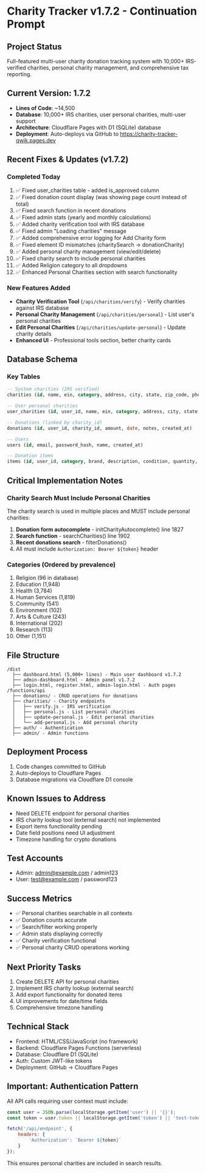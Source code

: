 # Charity Tracker v1.7.2 - Continuation Prompt

## Project Status
Full-featured multi-user charity donation tracking system with 10,000+ IRS-verified charities, personal charity management, and comprehensive tax reporting.

## Current Version: 1.7.2
- **Lines of Code**: ~14,500
- **Database**: 10,000+ IRS charities, user personal charities, multi-user support
- **Architecture**: Cloudflare Pages with D1 (SQLite) database
- **Deployment**: Auto-deploys via GitHub to https://charity-tracker-qwik.pages.dev

## Recent Fixes & Updates (v1.7.2)

### Completed Today
1. ✅ Fixed user_charities table - added is_approved column
2. ✅ Fixed donation count display (was showing page count instead of total)
3. ✅ Fixed search function in recent donations
4. ✅ Fixed admin stats (yearly and monthly calculations)
5. ✅ Added charity verification tool with IRS database
6. ✅ Fixed admin "Loading charities" message
7. ✅ Added comprehensive error logging for Add Charity form
8. ✅ Fixed element ID mismatches (charitySearch → donationCharity)
9. ✅ Added personal charity management (view/edit/delete)
10. ✅ Fixed charity search to include personal charities
11. ✅ Added Religion category to all dropdowns
12. ✅ Enhanced Personal Charities section with search functionality

### New Features Added
- **Charity Verification Tool** (`/api/charities/verify`) - Verify charities against IRS database
- **Personal Charity Management** (`/api/charities/personal`) - List user's personal charities
- **Edit Personal Charities** (`/api/charities/update-personal`) - Update charity details
- **Enhanced UI** - Professional tools section, better charity cards

## Database Schema

### Key Tables
```sql
-- System charities (IRS verified)
charities (id, name, ein, category, address, city, state, zip_code, phone, website, description)

-- User personal charities
user_charities (id, user_id, name, ein, category, address, city, state, zip_code, phone, website, description, is_approved, created_at, updated_at)

-- Donations (linked by charity_id)
donations (id, user_id, charity_id, amount, date, notes, created_at)

-- Users
users (id, email, password_hash, name, created_at)

-- Donation items
items (id, user_id, category, brand, description, condition, quantity, estimated_value, created_at)
```

## Critical Implementation Notes

### Charity Search Must Include Personal Charities
The charity search is used in multiple places and MUST include personal charities:
1. **Donation form autocomplete** - initCharityAutocomplete() line 1827
2. **Search function** - searchCharities() line 1902
3. **Recent donations search** - filterDonations()
4. All must include `Authorization: Bearer ${token}` header

### Categories (Ordered by prevalence)
1. Religion (96 in database)
2. Education (1,948)
3. Health (3,784)
4. Human Services (1,819)
5. Community (541)
6. Environment (102)
7. Arts & Culture (243)
8. International (202)
9. Research (113)
10. Other (1,151)

## File Structure
```
/dist
  ├── dashboard.html (5,000+ lines) - Main user dashboard v1.7.2
  ├── admin-dashboard.html - Admin panel v1.7.2
  ├── login.html, register.html, admin-login.html - Auth pages
/functions/api
  ├── donations/ - CRUD operations for donations
  ├── charities/ - Charity endpoints
  │   ├── verify.js - IRS verification
  │   ├── personal.js - List personal charities
  │   ├── update-personal.js - Edit personal charities
  │   └── add-personal.js - Add personal charity
  ├── auth/ - Authentication
  ├── admin/ - Admin functions
```

## Deployment Process
1. Code changes committed to GitHub
2. Auto-deploys to Cloudflare Pages
3. Database migrations via Cloudflare D1 console

## Known Issues to Address
- Need DELETE endpoint for personal charities
- IRS charity lookup tool (external search) not implemented
- Export items functionality pending
- Date field positions need UI adjustment
- Timezone handling for crypto donations

## Test Accounts
- Admin: admin@example.com / admin123
- User: test@example.com / password123

## Success Metrics
- ✅ Personal charities searchable in all contexts
- ✅ Donation counts accurate
- ✅ Search/filter working properly
- ✅ Admin stats displaying correctly
- ✅ Charity verification functional
- ✅ Personal charity CRUD operations working

## Next Priority Tasks
1. Create DELETE API for personal charities
2. Implement IRS charity lookup (external search)
3. Add export functionality for donated items
4. UI improvements for date/time fields
5. Comprehensive timezone handling

## Technical Stack
- Frontend: HTML/CSS/JavaScript (no framework)
- Backend: Cloudflare Pages Functions (serverless)
- Database: Cloudflare D1 (SQLite)
- Auth: Custom JWT-like tokens
- Deployment: GitHub → Cloudflare Pages

## Important: Authentication Pattern
All API calls requiring user context must include:
```javascript
const user = JSON.parse(localStorage.getItem('user') || '{}');
const token = user.token || localStorage.getItem('token') || 'test-token';

fetch('/api/endpoint', {
    headers: {
        'Authorization': `Bearer ${token}`
    }
});
```

This ensures personal charities are included in search results.